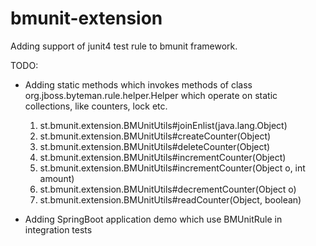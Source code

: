 # bmunit-extension

Adding support of junit4 test rule to bmunit framework.

TODO:
- Adding static methods which invokes methods of class org.jboss.byteman.rule.helper.Helper which operate on static collections, like counters, lock etc.
    1. st.bmunit.extension.BMUnitUtils#joinEnlist(java.lang.Object)
    3. st.bmunit.extension.BMUnitUtils#createCounter(Object)
    4. st.bmunit.extension.BMUnitUtils#deleteCounter(Object)
    5. st.bmunit.extension.BMUnitUtils#incrementCounter(Object)
    6. st.bmunit.extension.BMUnitUtils#incrementCounter(Object o, int amount)
    7. st.bmunit.extension.BMUnitUtils#decrementCounter(Object o)
    8. st.bmunit.extension.BMUnitUtils#readCounter(Object, boolean)
    
- Adding SpringBoot application demo which use BMUnitRule in integration tests
